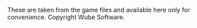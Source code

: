 These are taken from the game files and available here only for convenience. Copyright Wube Software.

